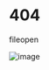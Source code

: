 # 404
fileopen

![image](https://user-images.githubusercontent.com/59811857/215406530-03f338db-594b-4e03-b9cb-e9a133e1952a.png)
